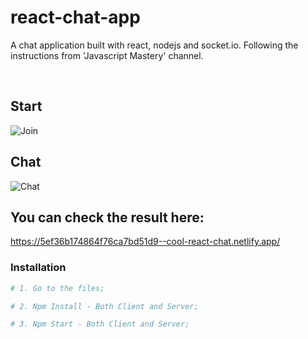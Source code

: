 # react-chat-app
A chat application built with react, nodejs and socket.io. Following the instructions from 'Javascript Mastery' channel.

<br/>

## Start
![Join](https://i.imgur.com/6XMoO2n.png?1)

## Chat 

![Chat](https://i.imgur.com/au8ziSY.png?1)


## You can check the result here:
https://5ef36b174864f76ca7bd51d9--cool-react-chat.netlify.app/

### Installation ###

```sh
# 1. Go to the files;

# 2. Npm Install - Both Client and Server;

# 3. Npm Start - Both Client and Server;
```
